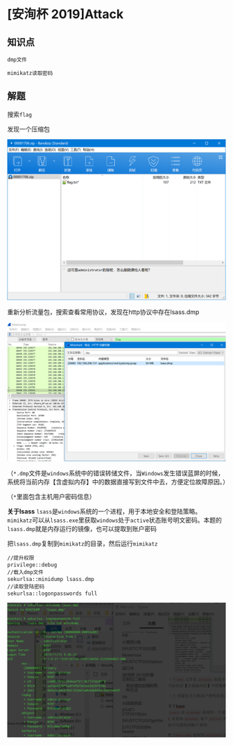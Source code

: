 # [安洵杯 2019]Attack

## 知识点

`dmp文件`

`mimikatz读取密码`

## 解题

搜索`flag`

发现一个压缩包

![image-20231128173305505](./img/58-1.png)

重新分析流量包，搜索查看常用协议，发现在http协议中存在lsass.dmp

![image-20231128203342676](./img/58-2.png)

（`*.dmp`文件是`windows`系统中的错误转储文件，当`Windows`发生错误蓝屏的时候，系统将当前内存【含虚拟内存】中的数据直接写到文件中去，方便定位故障原因。）

（`*`里面包含主机用户密码信息）

**关于lsass**
`lsass`是`windows`系统的一个进程，用于本地安全和登陆策略。`mimikatz`可以从` lsass.exe `里获取`windows`处于`active`状态账号明文密码。本题的`lsass.dmp`就是内存运行的镜像，也可以提取到账户密码

把`lsass.dmp`复制到`mimikatz`的目录，然后运行`mimikatz`

```
//提升权限
privilege::debug
//载入dmp文件
sekurlsa::minidump lsass.dmp
//读取登陆密码
sekurlsa::logonpasswords full
```

![image-20231128204009002](./img/58-3.png)